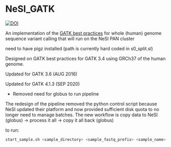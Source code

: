 # NeSI_GATK

[![DOI](https://zenodo.org/badge/44510166.svg)](https://zenodo.org/badge/latestdoi/44510166)

An implementation of the [GATK best practices](https://software.broadinstitute.org/gatk/best-practices/bp_3step.php?case=GermShortWGS) for whole (human) genome sequence variant calling that will run on the NeSI PAN cluster


need to have pigz installed (path is currently hard coded in s0_split.sl)


Designed on GATK best practices for GATK 3.4 using GRCh37 of the human genome.

Updated for GATK 3.6 (AUG 2016)

Updated for GATK 4.1.3 (SEP 2020)
- Removed need for globus to run pipeline
    
The redesign of the pipeline removed the python control script because NeSI updated their platform and now provided sufficient disk quota to no longer need to manage batches. The new workflow is copy data to NeSI (globus) -> process it all -> copy it all back (globus)

to run:
```bash
start_sample.sh <sample_directory> <sample_fastq_prefix> <sample_name>
```
